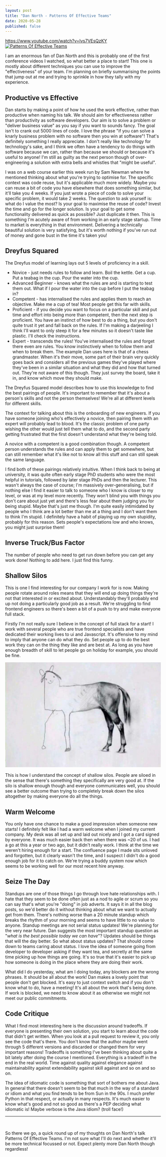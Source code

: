 ```yaml
---
layout: post
title: "Dan North - Patterns Of Effective Teams"
date: 2020-05-28
published: false
---
```


<https://www.youtube.com/watch?v=lvs7VEsQzKY>
[![Patterns Of Effective Teams](https://img.youtube.com/vi/lvs7VEsQzKY/0.jpg)](https://www.youtube.com/watch?v=lvs7VEsQzKY "Patterns Of Effective Teams")

I am an enormous fan of Dan North and this is probably one of the first conference videos I watched, so what better a place to start! This one is mostly about different techniques you can use to improve the "effectiveness" of your team. I'm planning on briefly summarising the points that jump out at me and trying to sprinkle in how they tally with my experience.

## Productive vs Effective

Dan starts by making a point of how he used the work effective, rather than productive when naming his talk. We should aim for effectiveness rather than productivity as software developers. Our aim is to solve a problem or "deliver business value" as you say if you want to sounds fancy. The goal isn't to crank out 5000 lines of code. I love the phrase "if you can solve a knarly business problem with no software then you win at software"! That's definitely something I really appreciate. I don't really like technology for technology's sake, and I think we often have a tendency to do things with software because we can, rather than because we should or because it's useful to anyone! I'm still as guilty as the next person though of over-engineering a solution with extra bells and whistles that "might be useful".

I was on a web course earlier this week run by Sam Newman where he mentioned thinking about what you're trying to optimise for. The specific context was code reuse, but it's applicable much more widely. Maybe you can reuse a bit of code you have elsewhere that does something similar, but it'll take you 4 weeks. If you just wrote a piece of code to solve your specific problem, it would take 2 weeks. The question to ask yourself is: what do I value the most? Is your goal to maximise the reuse of code? Invest the time and go for the longer solution. Is your goal to get some functionality delivered as quick as possible? Just duplicate it then. This is something I'm acutely aware of from working in an early stage startup. Time to market is everything in that environment. Delivering a technically beautiful solution is very satisfying, but it's worth nothing if you've run out of money and gone bust in the time it's taken you!

## Dreyfus Squared

The Dreyfus model of learning lays out 5 levels of proficiency in a skill.

- Novice - just needs rules to follow and learn. Boil the kettle. Get a cup. Put a teabag in the cup. Pour the water into the cup.
- Advanced Beginner - knows what the rules are and is starting to test them out. What if I pour the water into the cup before I put the teabag in?
- Competent - has internalised the rules and applies them to reach an objective. Make me a cup of tea! Most people get this far with skills.
- Proficient - if you decide you want to focus on a particular skill and put time and effort into being more than competent, then the next step is proficient. You have an instinct of how best to do a thing, but you don't quite trust it yet and fall back on the rules. If I'm making a darjeeling I think I'll want to only steep it for a few minutes so it doesn't taste like plastic. I'll check the instructions.
- Expert - transcends the rules! You've internalised the rules and forget there even are rules. You know instinctively when to follow them and when to break them. The example Dan uses here is that of a chess grandmaster. When it's their move, some part of their brain very quickly goes back and considers all the previous games they've played where they've been in a similar situation and what they did and how that turned out. They're not aware of this though. They just survey the board, take it in, and know which move they should make.

The Dreyfus Squared model describes how to use this knowledge to find the best pairings of people. It's important to remember that it's about a person's skills and not the person themselves! We're all at different levels for different skills.

The context for talking about this is the onboarding of new engineers. If you have someone joining who's effectively a novice, then pairing them with an expert will probably lead to blood. It's the classic problem of one party wishing the other would just tell them what to do, and the second party getting frustrated that the first doesn't understand what they're being told.

A novice with a competent is a good combination though. A competent person understands the rules and can apply them to get somewhere, but can still remember what it's like not to know all this stuff and can still speak the same language.

I find both of these pairings relatively intuitive. When I think back to being at university, it was quite often early stage PhD students who were the most helpful in tutorials, followed by later stage PhDs and then the lecturer. This wasn't always the case of course; I'm massively over-generalising, but if nothing else I find it easier to talk to someone who I know is closer to my level, or was at my level more recently. They won't blind you with things you don't care about just yet and there's less fear about them judging you for being stupid. Maybe that's just me though. I'm quite easily intimidated by people who I think are a lot better than me at a thing and I don't want them to think I'm stupid. I definitely have a habit of playing up my own stupidity, probably for this reason. Sets people's expectations low and who knows, you might just surprise them!

## Inverse Truck/Bus Factor

The number of people who need to get run down before you can get any work done! Nothing to add here. I just find this funny.

## Shallow Silos

This is one I find interesting for our company I work for is now. Making people rotate around roles means that they will end up doing things they're not that interested in or excited about. Understandably they'll probably end up not doing a particularly good job as a result. We're struggling to find frontend engineers so there's been a bit of a push to try and make everyone full stack.

Firstly I'm not really sure I believe in the concept of full stack for a start! I work with several people who are true frontend specialists and have dedicated their working lives to ui and Javascript. It's offensive to my mind to imply that anyone can do what they do. Set people up to do the best work they can on the thing they like and are best at. As long as you have enough breadth of skill to let people go on holiday for example, you should be fine.

![An artist's depiction of a full stack develops](/assets/fullstack_horse.jpg)

This is how I understand the concept of shallow silos. People are siloed in the sense that there's something they specifically are very good at. If the silo is shallow enough though and everyone communicates well, you should see a better outcome than trying to completely break down the silos altogether by making everyone do all the things.

## Warm Welcome

You only have one chance to make a good impression when someone new starts! I definitely felt like I had a warm welcome when I joined my current company. My desk was all set up and laid out nicely and I got a card signed by everyone. It was much easier back then when there was ~20 of us. I had a go at this a year or two ago, but it didn't really work. I think at the time we weren't hiring enough for a start. The confluence page I made sits unloved and forgotten, but it clearly wasn't the time, and I suspect I didn't do a good enough job for it to catch on. We're trying a buddy system now which seems to be working well for our most recent hire anyway.

## Seize The Day

Standups are one of those things I go through love hate relationships with. I hate that they seem to be done often just as a nod to agile or scrum so you can say that's what you're "doing" in job adverts. It says it in all the blog posts, so we'd better do it without thinking about what we want to actually get from them. There's nothing worse than a 20 minute standup which breaks the rhythm of your morning and seems to have little to no value to anyone. Standup meetings are not serial status updates! We're planning for the very near future. Dan suggests the most important standup question as "_what is the best possible today we can have_"? Updates should be things that will the day better. So what about status updates? That should come down to teams caring about status. I love the idea of someone going from developer to developer asking if they want tea, and secretly at the same time picking up how things are going. It's so true that it's easier to pick up how someone is doing in the place where they are doing their work.

What did I do yesterday, what am I doing today, any blockers are the wrong phrases. It should be all about the work! Dan makes a lovely point that people don't get blocked. It's easy to just context switch and if you don't know what to do, have a meeting! It's all about the work that's being done. If work is blocked, we need to know about it as otherwise we might not meet our public commitments.

## Code Critique

What I find most interesting here is the discussion around tradeoffs. If everyone is presenting their own solution, you start to learn about the code that didn't get written. When you look at a pull request to review it, you only see the code that's there. You don't know that the author maybe went through 5 different versions and discarded or changed them for very important reasons! Tradeoffs is something I've been thinking about quite a bit lately after doing the course I mentioned. Everything is a tradeoff in the end in the real world. Time against quality against elegance against maintainability against extendability against skill against and so on and so on.

The idea of idiomatic code is something that sort of bothers me about Java. In general that there doesn't seem to be that much in the way of a standard or idiom and what you find tends to be from Sun in the 90s. I much prefer Python in that respect, or actually in many respects. It's much easier to know what's good and not so good as there's a PEP deciding what idiomatic is! Maybe verbose is the Java idiom? (troll face!)

---

&nbsp;

So there we go, a quick round up of my thoughts on Dan North's talk Patterns Of Effective Teams. I'm not sure what I'll do next and whether it'll be more technical focussed or not. Expect plenty more Dan North though regardless!
